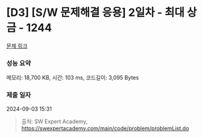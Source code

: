 # [D3] [S/W 문제해결 응용] 2일차 - 최대 상금 - 1244 

[문제 링크](https://swexpertacademy.com/main/code/problem/problemDetail.do?contestProbId=AV15Khn6AN0CFAYD) 

### 성능 요약

메모리: 18,700 KB, 시간: 103 ms, 코드길이: 3,095 Bytes

### 제출 일자

2024-09-03 15:31



> 출처: SW Expert Academy, https://swexpertacademy.com/main/code/problem/problemList.do